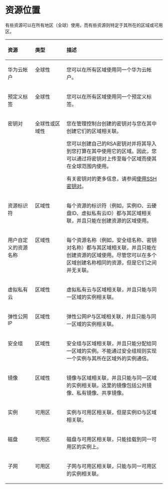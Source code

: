 # 资源位置<a name="bms_umn_0064"></a>

有些资源可以在所有地区（全球）使用，而有些资源则特定于其所在的区域或可用区。

<a name="table265784111616"></a>
<table><thead align="left"><tr id="row1965814481612"><th class="cellrowborder" valign="top" width="17.381738173817382%" id="mcps1.1.4.1.1"><p id="p196589441615"><a name="p196589441615"></a><a name="p196589441615"></a>资源</p>
</th>
<th class="cellrowborder" valign="top" width="19.971997199719972%" id="mcps1.1.4.1.2"><p id="p86581548162"><a name="p86581548162"></a><a name="p86581548162"></a>类型</p>
</th>
<th class="cellrowborder" valign="top" width="62.646264626462646%" id="mcps1.1.4.1.3"><p id="p26581342162"><a name="p26581342162"></a><a name="p26581342162"></a>描述</p>
</th>
</tr>
</thead>
<tbody><tr id="row9658114111617"><td class="cellrowborder" valign="top" width="17.381738173817382%" headers="mcps1.1.4.1.1 "><p id="p206586416162"><a name="p206586416162"></a><a name="p206586416162"></a>华为云帐户</p>
</td>
<td class="cellrowborder" valign="top" width="19.971997199719972%" headers="mcps1.1.4.1.2 "><p id="p465812471612"><a name="p465812471612"></a><a name="p465812471612"></a>全球性</p>
</td>
<td class="cellrowborder" valign="top" width="62.646264626462646%" headers="mcps1.1.4.1.3 "><p id="p16658104121616"><a name="p16658104121616"></a><a name="p16658104121616"></a>您可以在所有区域使用同一个华为云帐户。</p>
</td>
</tr>
<tr id="row112814835512"><td class="cellrowborder" valign="top" width="17.381738173817382%" headers="mcps1.1.4.1.1 "><p id="p1029385550"><a name="p1029385550"></a><a name="p1029385550"></a>预定义标签</p>
</td>
<td class="cellrowborder" valign="top" width="19.971997199719972%" headers="mcps1.1.4.1.2 "><p id="p202914835513"><a name="p202914835513"></a><a name="p202914835513"></a>全球性</p>
</td>
<td class="cellrowborder" valign="top" width="62.646264626462646%" headers="mcps1.1.4.1.3 "><p id="p5292815514"><a name="p5292815514"></a><a name="p5292815514"></a>您可以在所有区域使用同一个预定义标签。</p>
</td>
</tr>
<tr id="row6658124171617"><td class="cellrowborder" valign="top" width="17.381738173817382%" headers="mcps1.1.4.1.1 "><p id="p5658544163"><a name="p5658544163"></a><a name="p5658544163"></a>密钥对</p>
</td>
<td class="cellrowborder" valign="top" width="19.971997199719972%" headers="mcps1.1.4.1.2 "><p id="p16658941161"><a name="p16658941161"></a><a name="p16658941161"></a>全球性或区域性</p>
</td>
<td class="cellrowborder" valign="top" width="62.646264626462646%" headers="mcps1.1.4.1.3 "><p id="p6184135132613"><a name="p6184135132613"></a><a name="p6184135132613"></a>您在管理控制台创建的密钥对与您在其中创建它们的区域相关联。</p>
<p id="p5658154111619"><a name="p5658154111619"></a><a name="p5658154111619"></a>您可以创建自己的RSA密钥对并将其导入到您打算在其中使用它的区域。因此，您可以通过将密钥对上传至每个区域而使其在全球范围内使用。</p>
<p id="p897402182714"><a name="p897402182714"></a><a name="p897402182714"></a>有关密钥对的更多信息，请参阅<a href="使用SSH密钥对.md">使用SSH密钥对</a>。</p>
</td>
</tr>
<tr id="row146581045165"><td class="cellrowborder" valign="top" width="17.381738173817382%" headers="mcps1.1.4.1.1 "><p id="p13658446168"><a name="p13658446168"></a><a name="p13658446168"></a>资源标识符</p>
</td>
<td class="cellrowborder" valign="top" width="19.971997199719972%" headers="mcps1.1.4.1.2 "><p id="p176581420164"><a name="p176581420164"></a><a name="p176581420164"></a>区域性</p>
</td>
<td class="cellrowborder" valign="top" width="62.646264626462646%" headers="mcps1.1.4.1.3 "><p id="p17659154131615"><a name="p17659154131615"></a><a name="p17659154131615"></a>每个资源的标识符（例如，实例ID、云硬盘ID、虚拟私有云ID）都与其区域相关联，并且只能在创建资源的区域使用。</p>
</td>
</tr>
<tr id="row2659164131610"><td class="cellrowborder" valign="top" width="17.381738173817382%" headers="mcps1.1.4.1.1 "><p id="p66597441613"><a name="p66597441613"></a><a name="p66597441613"></a>用户自定义的资源名称</p>
</td>
<td class="cellrowborder" valign="top" width="19.971997199719972%" headers="mcps1.1.4.1.2 "><p id="p865918411612"><a name="p865918411612"></a><a name="p865918411612"></a>区域性</p>
</td>
<td class="cellrowborder" valign="top" width="62.646264626462646%" headers="mcps1.1.4.1.3 "><p id="p565919471620"><a name="p565919471620"></a><a name="p565919471620"></a>每个资源名称（例如，安全组名称、密钥对名称）都与其区域相关联，并且只能在创建资源的区域使用。尽管您可以在多个区域创建名称相同的资源，但是它们之间并无关联。</p>
</td>
</tr>
<tr id="row1058852014533"><td class="cellrowborder" valign="top" width="17.381738173817382%" headers="mcps1.1.4.1.1 "><p id="p125881203536"><a name="p125881203536"></a><a name="p125881203536"></a>虚拟私有云</p>
</td>
<td class="cellrowborder" valign="top" width="19.971997199719972%" headers="mcps1.1.4.1.2 "><p id="p1658842055318"><a name="p1658842055318"></a><a name="p1658842055318"></a>区域性</p>
</td>
<td class="cellrowborder" valign="top" width="62.646264626462646%" headers="mcps1.1.4.1.3 "><p id="p15588420105318"><a name="p15588420105318"></a><a name="p15588420105318"></a>虚拟私有云与区域相关联，并且只能与同一区域的实例相关联。</p>
</td>
</tr>
<tr id="row12240225205315"><td class="cellrowborder" valign="top" width="17.381738173817382%" headers="mcps1.1.4.1.1 "><p id="p126591481610"><a name="p126591481610"></a><a name="p126591481610"></a>弹性公网IP</p>
</td>
<td class="cellrowborder" valign="top" width="19.971997199719972%" headers="mcps1.1.4.1.2 "><p id="p1865914419166"><a name="p1865914419166"></a><a name="p1865914419166"></a>区域性</p>
</td>
<td class="cellrowborder" valign="top" width="62.646264626462646%" headers="mcps1.1.4.1.3 "><p id="p1565911417164"><a name="p1565911417164"></a><a name="p1565911417164"></a>弹性公网IP与区域相关联，并且只能与同一区域的实例相关联。</p>
</td>
</tr>
<tr id="row29225172583"><td class="cellrowborder" valign="top" width="17.381738173817382%" headers="mcps1.1.4.1.1 "><p id="p186591247168"><a name="p186591247168"></a><a name="p186591247168"></a>安全组</p>
</td>
<td class="cellrowborder" valign="top" width="19.971997199719972%" headers="mcps1.1.4.1.2 "><p id="p592311713581"><a name="p592311713581"></a><a name="p592311713581"></a>区域性</p>
</td>
<td class="cellrowborder" valign="top" width="62.646264626462646%" headers="mcps1.1.4.1.3 "><p id="p592301711587"><a name="p592301711587"></a><a name="p592301711587"></a>安全组与区域相关联，并且只能分配给同一区域的实例。不能通过安全组规则实现一个实例与其所在区域外的实例通信。</p>
</td>
</tr>
<tr id="row19681276430"><td class="cellrowborder" valign="top" width="17.381738173817382%" headers="mcps1.1.4.1.1 "><p id="p158618503424"><a name="p158618503424"></a><a name="p158618503424"></a>镜像</p>
</td>
<td class="cellrowborder" valign="top" width="19.971997199719972%" headers="mcps1.1.4.1.2 "><p id="p1860502425"><a name="p1860502425"></a><a name="p1860502425"></a>区域性</p>
</td>
<td class="cellrowborder" valign="top" width="62.646264626462646%" headers="mcps1.1.4.1.3 "><p id="p1786175064215"><a name="p1786175064215"></a><a name="p1786175064215"></a>镜像与区域相关联，并且只能与同一区域的实例相关联。这里的镜像包括公共镜像、私有镜像、共享镜像。</p>
</td>
</tr>
<tr id="row6659245168"><td class="cellrowborder" valign="top" width="17.381738173817382%" headers="mcps1.1.4.1.1 "><p id="p26591944164"><a name="p26591944164"></a><a name="p26591944164"></a>实例</p>
</td>
<td class="cellrowborder" valign="top" width="19.971997199719972%" headers="mcps1.1.4.1.2 "><p id="p1265919471612"><a name="p1265919471612"></a><a name="p1265919471612"></a>可用区</p>
</td>
<td class="cellrowborder" valign="top" width="62.646264626462646%" headers="mcps1.1.4.1.3 "><p id="p11659104151615"><a name="p11659104151615"></a><a name="p11659104151615"></a>实例与可用区相关联，但是实例ID与区域相关联。</p>
</td>
</tr>
<tr id="row1165964131616"><td class="cellrowborder" valign="top" width="17.381738173817382%" headers="mcps1.1.4.1.1 "><p id="p13778199145714"><a name="p13778199145714"></a><a name="p13778199145714"></a>磁盘</p>
</td>
<td class="cellrowborder" valign="top" width="19.971997199719972%" headers="mcps1.1.4.1.2 "><p id="p18775497575"><a name="p18775497575"></a><a name="p18775497575"></a>可用区</p>
</td>
<td class="cellrowborder" valign="top" width="62.646264626462646%" headers="mcps1.1.4.1.3 "><p id="p14769998575"><a name="p14769998575"></a><a name="p14769998575"></a>磁盘与可用区相关联，只能挂载到同一可用区的实例上。</p>
</td>
</tr>
<tr id="row265918431612"><td class="cellrowborder" valign="top" width="17.381738173817382%" headers="mcps1.1.4.1.1 "><p id="p632019204581"><a name="p632019204581"></a><a name="p632019204581"></a>子网</p>
</td>
<td class="cellrowborder" valign="top" width="19.971997199719972%" headers="mcps1.1.4.1.2 "><p id="p116599413161"><a name="p116599413161"></a><a name="p116599413161"></a>可用区</p>
</td>
<td class="cellrowborder" valign="top" width="62.646264626462646%" headers="mcps1.1.4.1.3 "><p id="p20659441160"><a name="p20659441160"></a><a name="p20659441160"></a>子网与可用区相关联，只能与同一可用区的实例相关联。</p>
</td>
</tr>
</tbody>
</table>

